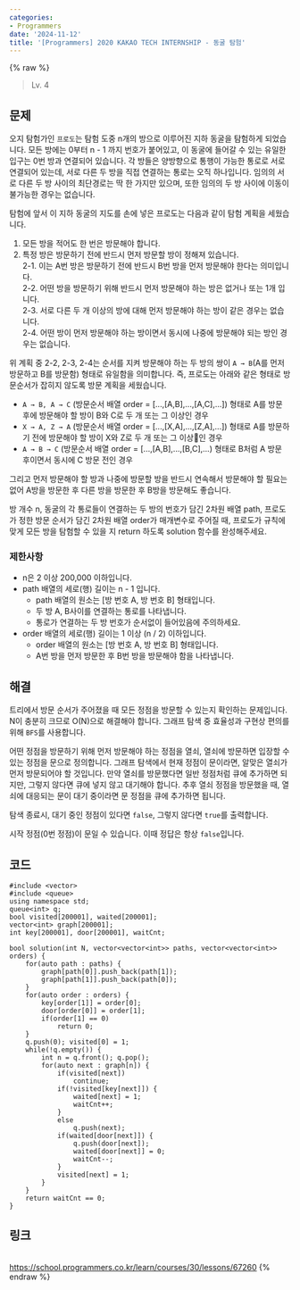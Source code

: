 ```yaml
---
categories:
- Programmers
date: '2024-11-12'
title: '[Programmers] 2020 KAKAO TECH INTERNSHIP - 동굴 탐험'
---
```


{% raw %}
> Lv. 4<br>

## 문제
오지 탐험가인  `프로도`는 탐험 도중 n개의 방으로 이루어진 지하 동굴을 탐험하게 되었습니다. 모든 방에는 0부터 n - 1 까지 번호가 붙어있고, 이 동굴에 들어갈 수 있는 유일한 입구는 0번 방과 연결되어 있습니다. 각 방들은 양방향으로 통행이 가능한 통로로 서로 연결되어 있는데, 서로 다른 두 방을 직접 연결하는 통로는 오직 하나입니다. 임의의 서로 다른 두 방 사이의 최단경로는 딱 한 가지만 있으며, 또한 임의의 두 방 사이에 이동이 불가능한 경우는 없습니다.

탐험에 앞서 이 지하 동굴의 지도를 손에 넣은 프로도는 다음과 같이 탐험 계획을 세웠습니다.

1.  모든 방을 적어도 한 번은 방문해야 합니다.
2.  특정 방은 방문하기 전에 반드시 먼저 방문할 방이 정해져 있습니다.  
    2-1. 이는 A번 방은 방문하기 전에 반드시 B번 방을 먼저 방문해야 한다는 의미입니다.  
    2-2. 어떤 방을 방문하기 위해 반드시 먼저 방문해야 하는 방은 없거나 또는 1개 입니다.  
    2-3. 서로 다른 두 개 이상의 방에 대해 먼저 방문해야 하는 방이 같은 경우는 없습니다.  
    2-4. 어떤 방이 먼저 방문해야 하는 방이면서 동시에 나중에 방문해야 되는 방인 경우는 없습니다.  
    
위 계획 중 2-2, 2-3, 2-4는 순서를 지켜 방문해야 하는 두 방의 쌍이  `A → B`(A를 먼저 방문하고 B를 방문함) 형태로 유일함을 의미합니다. 즉, 프로도는 아래와 같은 형태로 방문순서가 잡히지 않도록 방문 계획을 세웠습니다.

-   `A → B, A → C`  (방문순서 배열 order = [...,[A,B],...,[A,C],...]) 형태로 A를 방문 후에 방문해야 할 방이 B와 C로 두 개 또는 그 이상인 경우
-   `X → A, Z → A`  (방문순서 배열 order = [...,[X,A],...,[Z,A],...]) 형태로 A를 방문하기 전에 방문해야 할 방이 X와 Z로 두 개 또는 그 이상인 경우
-   `A → B → C`  (방문순서 배열 order = [...,[A,B],...,[B,C],...) 형태로 B처럼 A 방문 후이면서 동시에 C 방문 전인 경우  
    
그리고 먼저 방문해야 할 방과 나중에 방문할 방을 반드시 연속해서 방문해야 할 필요는 없어 A방을 방문한 후 다른 방을 방문한 후 B방을 방문해도 좋습니다.

방 개수 n, 동굴의 각 통로들이 연결하는 두 방의 번호가 담긴 2차원 배열 path, 프로도가 정한 방문 순서가 담긴 2차원 배열 order가 매개변수로 주어질 때, 프로도가 규칙에 맞게 모든 방을 탐험할 수 있을 지 return 하도록 solution 함수를 완성해주세요.

### 제한사항
-   n은 2 이상 200,000 이하입니다.
-   path 배열의 세로(행) 길이는 n - 1 입니다.
    -   path 배열의 원소는 [방 번호 A, 방 번호 B] 형태입니다.
    -   두 방 A, B사이를 연결하는 통로를 나타냅니다.
    -   통로가 연결하는 두 방 번호가 순서없이 들어있음에 주의하세요.
-   order 배열의 세로(행) 길이는 1 이상 (n / 2) 이하입니다.
    -   order 배열의 원소는 [방 번호 A, 방 번호 B] 형태입니다.
    -   A번 방을 먼저 방문한 후 B번 방을 방문해야 함을 나타냅니다.

## 해결
트리에서 방문 순서가 주어졌을 때 모든 정점을 방문할 수 있는지 확인하는 문제입니다. N이 충분히 크므로 O(N)으로 해결해야 합니다. 그래프 탐색 중 효율성과 구현상 편의를 위해 `BFS`를 사용합니다.

어떤 정점을 방문하기 위해 먼저 방문해야 하는 정점을 열쇠, 열쇠에 방문하면 입장할 수 있는 정점을 문으로 정의합니다. 그래프 탐색에서 현재 정점이 문이라면, 알맞은 열쇠가 먼저 방문되어야 할 것입니다. 만약 열쇠를 방문했다면 일반 정점처럼 큐에 추가하면 되지만, 그렇지 않다면 큐에 넣지 않고 대기해야 합니다. 추후 열쇠 정점을 방문했을 때, 열쇠에 대응되는 문이 대기 중이라면 문 정점을 큐에 추가하면 됩니다.

탐색 종료시, 대기 중인 정점이 있다면  `false`, 그렇지 않다면 `true`를 출력합니다.

시작 정점(0번 정점)이 문일 수 있습니다. 이때 정답은 항상 `false`입니다.

## 코드
```
#include <vector>
#include <queue>
using namespace std;
queue<int> q;
bool visited[200001], waited[200001];
vector<int> graph[200001];
int key[200001], door[200001], waitCnt;

bool solution(int N, vector<vector<int>> paths, vector<vector<int>> orders) {
    for(auto path : paths) {
        graph[path[0]].push_back(path[1]);
        graph[path[1]].push_back(path[0]);
    }
    for(auto order : orders) {
        key[order[1]] = order[0];
        door[order[0]] = order[1];
        if(order[1] == 0)
            return 0;
    }
    q.push(0); visited[0] = 1;
    while(!q.empty()) {
        int n = q.front(); q.pop();
        for(auto next : graph[n]) {
            if(visited[next]) 
                continue;
            if(!visited[key[next]]) {
                waited[next] = 1;
                waitCnt++;
            }
            else
                q.push(next);
            if(waited[door[next]]) {
                q.push(door[next]);
                waited[door[next]] = 0;
                waitCnt--;
            }
            visited[next] = 1;
        }
    }
    return waitCnt == 0;
}
```

## 링크
<br>https://school.programmers.co.kr/learn/courses/30/lessons/67260
{% endraw %}